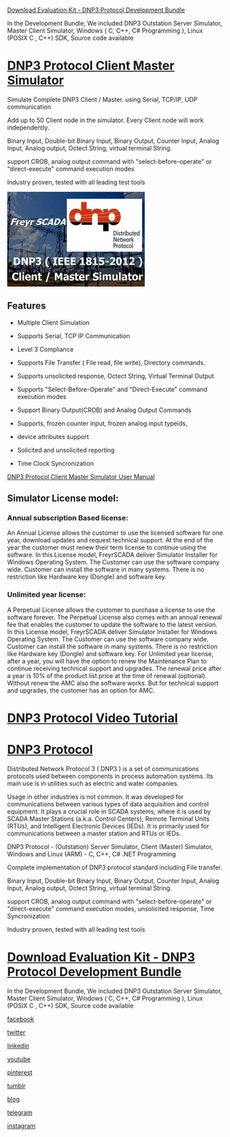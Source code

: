 
[Download Evaluation Kit - DNP3 Protocol Development Bundle](https://www.freyrscada.com/dnp3-ieee-1815.php#Download-DNP3-Development-Bundle)

In the Development Bundle, We included DNP3 Outstation Server Simulator, Master Client Simulator, Windows ( C, C++, C# Programming ), Linux (POSIX C , C++) SDK, Source code available


 
# [DNP3 Protocol Client Master Simulator](https://www.freyrscada.com/dnp3-ieee-1815-Client-Simulator.php)
 
 Simulate Complete DNP3 Client / Master. using Serial, TCP/IP, UDP communication

Add up to 50 Client node in the simulator. Every Client node will work independently.

Binary Input, Double-bit Binary Input, Binary Output, Counter Input, Analog Input, Analog output, Octect String, virtual terminal String.

support CROB, analog output command with "select-before-operate" or "direct-execute" command execution modes

Industry proven, tested with all leading test tools

[![DNP3 Client Master Simulator](https://raw.githubusercontent.com/FreyrSCADA/DNP3/master/img/dnpclientsimlogo_thump.jpg)](https://www.freyrscada.com/dnp3-ieee-1815-Client-Simulator.php)


## Features

 - Multiple Client Simulation
 
 - Supports Serial, TCP IP Communication

 - Level 3 Compliance

 - Supports File Transfer ( File read, file write), Directory commands.

 - Supports unsolicited response, Octect String, Virtual Terminal Output

 - Supports "Select-Before-Operate" and "Direct-Execute" command execution modes

 - Support Binary Output(CROB) and Analog Output Commands
 
 - Supports, frozen counter input, frozen analog input typeids,

 - device attributes support
 
 - Solicited and unsolicited reporting

 - Time Clock Syncronization
 
[DNP3 Protocol Client Master Simulator User Manual](https://www.freyrscada.com/docs/FreyrSCADA-DNP-Client-Simulator-User-Manual.pdf)
 

## Simulator License model:

### Annual subscription Based license:

An Annual License allows the customer to use the licensed software for one year, download updates and request technical support. At the end of the year the customer must renew their term license to continue using the software.
In this License model, FreyrSCADA deliver Simulator Installer for Windows Operating System.
The Customer can use the software company wide. Customer can install the software in many systems. There is no restriction like Hardware key (Dongle) and software key. 

### Unlimited year license:

A Perpetual License allows the customer to purchase a license to use the software forever. The Perpetual License also comes with an annual renewal fee that enables the customer to update the software to the latest version.
In this License model, FreyrSCADA deliver Simulator Installer for Windows Operating System.
The Customer can use the software company wide. Customer can install the software in many systems. There is no restriction like Hardware key (Dongle) and software key. 
For Unlimited year license, after a year, you will have the option to renew the Maintenance Plan to continue receiving technical support and upgrades.  The renewal price after a year is 10% of the product list price at the time of renewal (optional). Without renew the AMC also the software works. But for technical support and upgrades, the customer has an option for AMC.



# [DNP3 Protocol Video Tutorial](https://www.youtube.com/playlist?list=PL4tVfIsUhy1abOTxSed3l56FQux5Bn_gj)


# [DNP3 Protocol](https://www.freyrscada.com/dnp3-ieee-1815.php)

Distributed Network Protocol 3 ( DNP3 ) is a set of communications protocols used between components in process automation systems. Its main use is in utilities such as electric and water companies. 

Usage in other industries is not common. It was developed for communications between various types of data acquisition and control equipment. It plays a crucial role in SCADA systems, where it is used by SCADA Master Stations (a.k.a. Control Centers), Remote Terminal Units (RTUs), and Intelligent Electronic Devices (IEDs). It is primarily used for communications between a master station and RTUs or IEDs.

DNP3 Protocol - (Outstation) Server Simulator, Client (Master) Simulator, Windows and Linux (ARM) - C, C++, C# .NET Programming 

Complete implementation of DNP3 protocol standard including File transfer.

Binary Input, Double-bit Binary Input, Binary Output, Counter Input, Analog Input, Analog output, Octect String, virtual terminal String.

support CROB, analog output command with "select-before-operate" or "direct-execute" command execution modes, unsolicited response, Time Syncronization

Industry proven, tested with all leading test tools

	
	
# [Download Evaluation Kit - DNP3 Protocol Development Bundle](https://www.freyrscada.com/dnp3-ieee-1815.php#Download-DNP3-Development-Bundle)

In the Development Bundle, We included DNP3 Outstation Server Simulator, Master Client Simulator, Windows ( C, C++, C# Programming ), Linux (POSIX C , C++) SDK, Source code available



[facebook](https://www.facebook.com/DNP3Protocol)

[twitter](https://twitter.com/FreyrScada)      

[linkedin](https://in.linkedin.com/showcase/dnp3)    

[youtube](https://www.youtube.com/playlist?list=PL4tVfIsUhy1abOTxSed3l56FQux5Bn_gj)

[pinterest](https://in.pinterest.com/FreyrSCADA/dnp3-protocol/)

[tumblr](https://freyrscada.tumblr.com)

[blog](https://dnp-protocol.blogspot.in/)

[telegram](https://t.me/s/dnp3_protocol)

[instagram](https://www.instagram.com/explore/tags/dnp3_protocol/)
